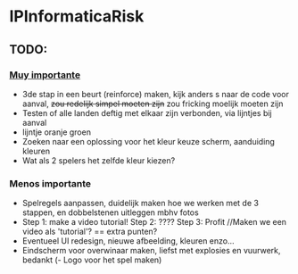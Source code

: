 # IPInformaticaRisk

## TODO:

### [__Muy importante__](https://www.youtube.com/watch?v=dQw4w9WgXcQ)
- 3de stap in een beurt (reinforce) maken, kijk anders s naar de code voor aanval, ~~zou redelijk simpel moeten zijn~~ zou fricking moelijk moeten zijn
- Testen of alle landen deftig met elkaar zijn verbonden, via lijntjes bij aanval
- lijntje oranje groen
- Zoeken naar een oplossing voor het kleur keuze scherm, aanduiding kleuren
- Wat als 2 spelers het zelfde kleur kiezen?

### __Menos importante__
- Spelregels aanpassen, duidelijk maken hoe we werken met de 3 stappen, en dobbelstenen uitleggen mbhv fotos
- Step 1: make a video tutorial! Step 2: ???? Step 3: Profit 	//Maken we een video als 'tutorial'? == extra punten?
- Eventueel UI redesign, nieuwe afbeelding, kleuren enzo...
- Eindscherm voor overwinaar maken, liefst met explosies en vuurwerk, bedankt
(- Logo voor het spel maken)
